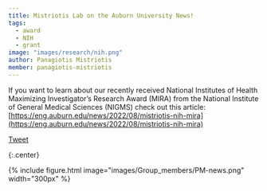 ```yaml
---
title: Mistriotis Lab on the Auburn University News!
tags:
  - award
  - NIH
  - grant
image: "images/research/nih.png"
author: Panagiotis Mistriotis
member: panagiotis-mistriotis
---
```


If you want to learn about our recently received National Institutes of Health Maximizing Investigator’s Research Award (MIRA) from the National Institute of General Medical Sciences (NIGMS) check out this article: [https://eng.auburn.edu/news/2022/08/mistriotis-nih-mira](https://eng.auburn.edu/news/2022/08/mistriotis-nih-mira)

<a href="https://twitter.com/share?ref_src=twsrc%5Etfw" class="twitter-share-button" meta name="twitter:image" content="https://github.com/mistriotis-lab/mistriotis-lab.github.io/blob/07e1827017826efa6f644ad3189463e41188af62/images/news/StudentSymposium2022.jpg" data-show-count="false">Tweet</a><script async src="https://platform.twitter.com/widgets.js" charset="utf-8"></script>

{:.center}

{%
  include figure.html
  image="images/Group_members/PM-news.png"
  width="300px"
%}
